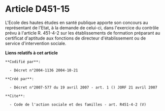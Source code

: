# Article D451-15

L'Ecole des hautes études en santé publique apporte son concours au représentant de l'Etat, à la demande de celui-ci, dans
l'exercice du contrôle prévu à l'article R. 451-4-2 sur les établissements de formation préparant au certificat d'aptitude
aux fonctions de directeur d'établissement ou de service d'intervention sociale.

**Liens relatifs à cet article**

	**Codifié par**:

	  - Décret n°2004-1136 2004-10-21

	**Créé par**:

	  - Décret n°2007-577 du 19 avril 2007 - art. 1 () JORF 21 avril 2007

	**Cite**:

	  - Code de l'action sociale et des familles - art. R451-4-2 (V)
